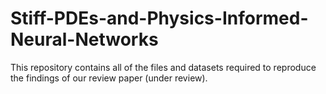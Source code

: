 # Stiff-PDEs-and-Physics-Informed-Neural-Networks

This repository contains all of the files and datasets required to reproduce the findings of our review paper (under review). 
